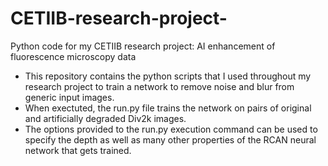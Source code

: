 # CETIIB-research-project-
Python code for my CETIIB research project: AI enhancement of fluorescence microscopy data
- This repository contains the python scripts that I used throughout my research project to train a network to remove noise and blur from generic input images. 
- When exectuted, the run.py file trains the network on pairs of original and artificially degraded Div2k images.
- The options provided to the run.py execution command can be used to specify the depth as well as many other properties of the RCAN neural network that gets trained. 
